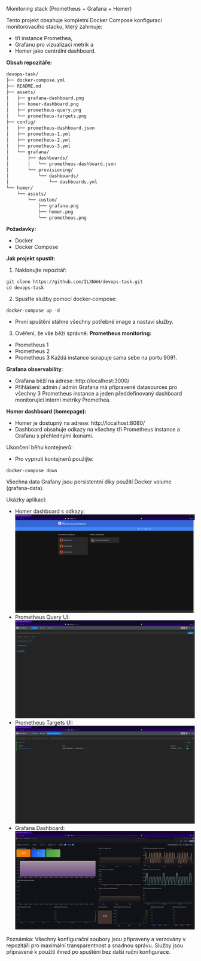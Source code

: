 Monitoring stack (Prometheus + Grafana + Homer)

Tento projekt obsahuje kompletní Docker Compose konfiguraci monitorovacího stacku, který zahrnuje:
- tři instance Promethea, 
- Grafanu pro vizualizaci metrik a 
- Homer jako centrální dashboard.

**Obsah repozitáře:**
```
devops-task/
├── docker-compose.yml
├── README.md
├── assets/
│   ├── grafana-dashboard.png
│   ├── homer-dashboard.png
│   ├── prometheus-query.png
│   └── prometheus-targets.png
├── config/
│   ├── prometheus-dashboard.json
│   ├── prometheus-1.yml
│   ├── prometheus-2.yml
│   ├── prometheus-3.yml
│   └── grafana/
│       ├── dashboards/
│       │   └── prometheus-dashboard.json
│       └── provisioning/
│           └── dashboards/
│               └── dashboards.yml
└── homer/
    └── assets/
        └── custom/
            ├── grafana.png
            ├── homer.png
            └── prometheus.png
```

**Požadavky:**
- Docker
- Docker Compose

**Jak projekt spustit:**
1. Naklonujte repozitář:
```
git clone https://github.com/ILXNAH/devops-task.git
cd devops-task
```

2. Spusťte služby pomocí docker-compose:
```
docker-compose up -d
```

- První spuštění stáhne všechny potřebné image a nastaví služby.

3. Ověření, že vše běží správně:
**Prometheus monitoring:**
- Prometheus 1
- Prometheus 2
- Prometheus 3
Každá instance scrapuje sama sebe na portu 9091.

**Grafana observability**:
- Grafana běží na adrese: http://localhost:3000/
- Přihlášení: admin / admin
Grafana má připravené datasources pro všechny 3 Prometheus instance a jeden předdefinovaný dashboard monitorující interní metriky Promethea.

**Homer dashboard (homepage):**
- Homer je dostupný na adrese: http://localhost:8080/ 
- Dashboard obsahuje odkazy na všechny tři Prometheus instance a Grafanu s přehlednými ikonami.

Ukončení běhu kontejnerů:
- Pro vypnutí kontejnerů použijte:
```
docker-compose down
```

Všechna data Grafany jsou persistentní díky použití Docker volume (grafana-data).

Ukázky aplikací:
- Homer dashboard s odkazy:
  ![Homer dashboard](assets/homer-dashboard.png)
- Prometheus Query UI:
  ![Prometheus Query UI](assets/prometheus-query.png)
- Prometheus Targets UI:
  ![Prometheus Targets UI](assets/prometheus-targets.png)
- Grafana Dashboard:
  ![Grafana Dashboard](assets/grafana-dashboard.png)

Poznámka: 
Všechny konfigurační soubory jsou připraveny a verzovány v repozitáři pro maximální transparentnost a snadnou správu. 
Služby jsou připravené k použití ihned po spuštění bez další ruční konfigurace.

